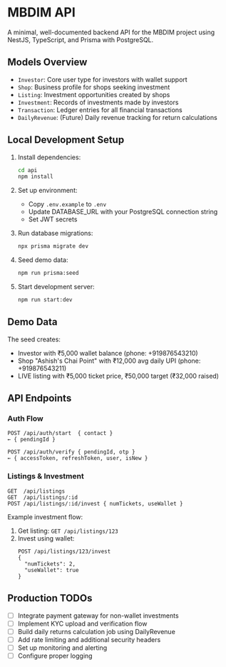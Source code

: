 # MBDIM API

A minimal, well-documented backend API for the MBDIM project using NestJS, TypeScript, and Prisma with PostgreSQL.

## Models Overview

- `Investor`: Core user type for investors with wallet support
- `Shop`: Business profile for shops seeking investment
- `Listing`: Investment opportunities created by shops
- `Investment`: Records of investments made by investors
- `Transaction`: Ledger entries for all financial transactions
- `DailyRevenue`: (Future) Daily revenue tracking for return calculations

## Local Development Setup

1. Install dependencies:
   ```bash
   cd api
   npm install
   ```

2. Set up environment:
   - Copy `.env.example` to `.env`
   - Update DATABASE_URL with your PostgreSQL connection string
   - Set JWT secrets

3. Run database migrations:
   ```bash
   npx prisma migrate dev
   ```

4. Seed demo data:
   ```bash
   npm run prisma:seed
   ```

5. Start development server:
   ```bash
   npm run start:dev
   ```

## Demo Data

The seed creates:
- Investor with ₹5,000 wallet balance (phone: +919876543210)
- Shop "Ashish's Chai Point" with ₹12,000 avg daily UPI (phone: +919876543211)
- LIVE listing with ₹5,000 ticket price, ₹50,000 target (₹32,000 raised)

## API Endpoints

### Auth Flow
```
POST /api/auth/start  { contact }
← { pendingId }

POST /api/auth/verify { pendingId, otp }
← { accessToken, refreshToken, user, isNew }
```

### Listings & Investment
```
GET  /api/listings
GET  /api/listings/:id
POST /api/listings/:id/invest { numTickets, useWallet }
```

Example investment flow:
1. Get listing: `GET /api/listings/123`
2. Invest using wallet:
   ```
   POST /api/listings/123/invest
   {
     "numTickets": 2,
     "useWallet": true
   }
   ```

## Production TODOs

- [ ] Integrate payment gateway for non-wallet investments
- [ ] Implement KYC upload and verification flow
- [ ] Build daily returns calculation job using DailyRevenue
- [ ] Add rate limiting and additional security headers
- [ ] Set up monitoring and alerting
- [ ] Configure proper logging
